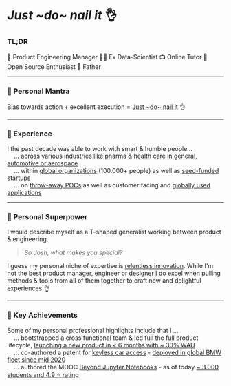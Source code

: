 # _Just ~do~ nail it_ 👌 

### TL;DR

🎁 Product Engineering Manager 👨‍🔬 Ex Data-Scientist 📺 Online Tutor 🎉 Open Source Enthusiast 🐣 Father

---

### 🎯 Personal Mantra

Bias towards action + excellent execution = <ins>Just ~do~ nail it</ins> 👌

---

### 📜 Experience

I the past decade was able to work with smart & humble people...<br>
&nbsp;&nbsp;&nbsp;&nbsp;... across various industries like <ins>pharma & health care in general, automotive or aerospace</ins><br>
&nbsp;&nbsp;&nbsp;&nbsp;... within <ins>global organizations</ins> (100.000+ people) as well as <ins>seed-funded startups</ins><br>
&nbsp;&nbsp;&nbsp;&nbsp;... on <ins>throw-away POCs</ins> as well as customer facing and <ins>globally used applications</ins>

---

### 🦸‍  Personal Superpower

I would describe myself as a T-shaped generalist working between product & engineering.

> _So Josh, what makes you special?_

I guess my personal niche of expertise is <ins>relentless innovation</ins>. While I'm not the best product manager, engineer or designer I do excel when pulling methods & tools from all of them together to craft new and delightful experiences 👌

---

### 🔑  Key Achievements

Some of my personal professional highlights include that I ...<br>
&nbsp;&nbsp;&nbsp;&nbsp;... bootstrapped a cross functional team & led full the full product lifecycle, <ins>launching a new product in < 6 months with ~ 30% WAU</ins><br>
&nbsp;&nbsp;&nbsp;&nbsp;... co-authored a patent for [keyless car access](https://www.bmw.com/en/innovation/bmw-digital-key-iphone-as-secure-bmw-car-key.html) - <ins>deployed in global BMW fleet since mid 2020</ins><br>
&nbsp;&nbsp;&nbsp;&nbsp;... authored the MOOC [Beyond Jupyter Notebooks](https://www.udemy.com/course/beyond-jupyter-notebooks/) - as of today <ins>~ 3.000 students and 4.9 ⭐️ rating</ins>
